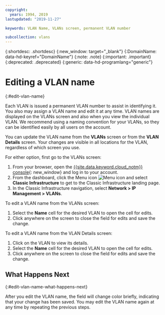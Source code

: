 ```yaml
---
copyright:
  years: 1994, 2019
lastupdated: "2019-11-27"

keywords: VLAN Name, VLANs screen, permanent VLAN number

subcollection: vlans
---
```


{:shortdesc: .shortdesc}
{:new_window: target="_blank"}
{:DomainName: data-hd-keyref="DomainName"}
{:note: .note}
{:important: .important}
{:deprecated: .deprecated}
{:generic: data-hd-programlang="generic"}

# Editing a VLAN name
{:#edit-vlan-name}

Each VLAN is issued a permanent VLAN number to assist in identifying it. You also may assign a VLAN name and edit it at any time. VLAN names are displayed on the VLANs screen and also when you view the individual VLAN. We recommend using a naming convention for your VLANs, so they can be identified easily by all users on the account.

You can update the VLAN name from the **VLANs** screen or from the **VLAN Details** screen. Your changes are visible in all locations for the VLAN, regardless of which screen you use.

For either option, first go to the VLANs screen:

1. From your browser, open the [{{site.data.keyword.cloud_notm}} console](https://{DomainName}/){: new_window} and log in to your account.
1. From the dashboard, click the Menu icon ![Menu icon](../../icons/icon_hamburger.svg) and select **Classic Infrastructure** to get to the Classic Infrastructure landing page.
1. In the Classic Infrastructure navigation, select **Network > IP Management > VLANs**.


To edit a VLAN name from the VLANs screen:

1. Select the **Name** cell for the desired VLAN to open the cell for edits.
1. Click anywhere on the screen to close the field for edits and save the change.


To edit a VLAN name from the VLAN Details screen:

1. Click on the VLAN to view its details.
1. Select the **Name** cell for the desired VLAN to open the cell for edits.
1. Click anywhere on the screen to close the field for edits and save the change.

## What Happens Next
{:#edit-vlan-name-what-happens-next}

After you edit the VLAN name, the field will change color briefly, indicating that your change has been saved. You may edit the VLAN name again at any time by repeating the previous steps.
